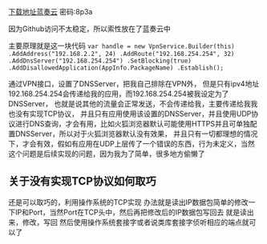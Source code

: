 
[下载地址蓝奏云](https://wws.lanzous.com/b0261orde) 密码:8p3a

因为Github访问不太稳定，所以索性放在了蓝奏云中

主要原理就是这一块代码
`
var handle = new VpnService.Builder(this)
                .AddAddress("192.168.2.2", 24)
                .AddRoute("192.168.254.254", 32)
                .AddDnsServer("192.168.254.254")
                .SetBlocking(true)
                .AddDisallowedApplication(AppInfo.PackageName)
                .Establish();
`

通过VPN接口，设置了DNSServer，把我自己排除在VPN外，
但是只有ipv4地址192.168.254.254会传递给我的应用，而192.168.254.254被我设定为了DNSServer，
也就是说其他的流量会正常发送，不会传递给我，主要传递给我我也没有实现TCP协议，
并且只有应用使用该设置的DNSServer，并且使用UDP协议进行DNS查询，才会有用，比如火狐浏览器默认可能使用HTTPS并且可单独配置DNSServer，所以对于火狐浏览器默认没有效果，
并且只有一切都理想的情况下，才会有效，假如有应用在UDP上层传了一个错误的东西，行为未定义，当然这个问题是后续实现的问题，因为我为了简单，很多地方偷懒了




## 关于没有实现TCP协议如何取巧

还是可以取巧的，利用操作系统的TCP实现
办法就是读出IP数据包简单的修改一下IP和Port，当然Port在TCP头中，然后再把修改后的IP数据包写回去
就是读出来，修改，写回
然后使用操作系统套接字或者说类库套接字侦听相应的端点就可以了